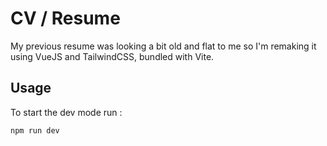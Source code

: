# CV / Resume

My previous resume was looking a bit old and flat to me so I'm remaking it using VueJS and TailwindCSS, bundled with Vite.

## Usage
To start the dev mode run :
```bash
npm run dev
```